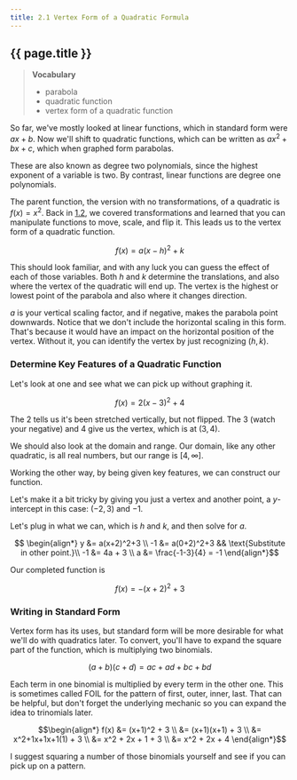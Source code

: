 ```yaml
---
title: 2.1 Vertex Form of a Quadratic Formula
---
```


## {{ page.title }}

> **Vocabulary**
>
> - parabola
> - quadratic function
> - vertex form of a quadratic function

So far, we've mostly looked at linear functions, which in standard form were $ax+b$. Now we'll shift to quadratic functions, which can be written as $ax^2+bx+c$, which when graphed form parabolas.

These are also known as degree two polynomials, since the highest exponent of a variable is two. By contrast, linear functions are degree one polynomials.

The parent function, the version with no transformations, of a quadratic is $f(x)=x^2$. Back in [1.2](../1-linear-functions-and-systems/1.2-transformation-of-functions.md), we covered  transformations and learned that you can manipulate functions to move, scale, and flip it. This leads us to the vertex form of a quadratic function.

$$ f(x) = a(x-h)^2+k$$

This should look familiar, and with any luck you can guess the effect of each of those variables. Both $h$ and $k$ determine the translations, and also where the vertex of the quadratic will end up. The vertex is the highest or lowest point of the parabola and also where it changes direction.

$a$ is your vertical scaling factor, and if negative, makes the parabola point downwards. Notice that we don't include the horizontal scaling in this form. That's because it would have an impact on the horizontal position of the vertex. Without it, you can identify the vertex by just recognizing $(h,k)$.

### Determine Key Features of a Quadratic Function

Let's look at one and see what we can pick up without graphing it.

$$ f(x) = 2(x-3)^2+4$$

The $2$ tells us it's been stretched vertically, but not flipped. The $3$ (watch your negative) and $4$ give us the vertex, which is at $(3,4)$.

We should also look at the domain and range. Our domain, like any other quadratic, is all real numbers, but our range is $[4,\infty]$.

Working the other way, by being given key features, we can construct our function.

Let's make it a bit tricky by giving you just a vertex and another point, a $y$-intercept in this case: $(-2,3)$ and $-1$.

Let's plug in what we can, which is $h$ and $k$, and then solve for $a$.

$$ \begin{align*}
 y &= a(x+2)^2+3 \\
-1 &= a(0+2)^2+3 && \text{Substitute in other point.}\\
-1 &= 4a + 3 \\
a &= \frac{-1-3}{4} = -1
\end{align*}$$

Our completed function is

$$ f(x) = -(x+2)^2+3 $$

### Writing in Standard Form

Vertex form has its uses, but standard form will be more desirable for what we'll do with quadratics later. To convert, you'll have to expand the square part of the function, which is multiplying two binomials.

$$ (a+b)(c+d) = ac+ad+bc+bd $$

Each term in one binomial is multiplied by every term in the other one. This is sometimes called FOIL for the pattern of first, outer, inner, last. That can be helpful, but don't forget the underlying mechanic so you can expand the idea to trinomials later.

$$\begin{align*}
f(x) &= (x+1)^2 + 3 \\
     &= (x+1)(x+1) + 3 \\
     &= x^2+1x+1x+1(1) + 3 \\
     &= x^2 + 2x + 1 + 3 \\
     &= x^2 + 2x + 4
\end{align*}$$

I suggest squaring a number of those binomials yourself and see if you can pick up on a pattern.
